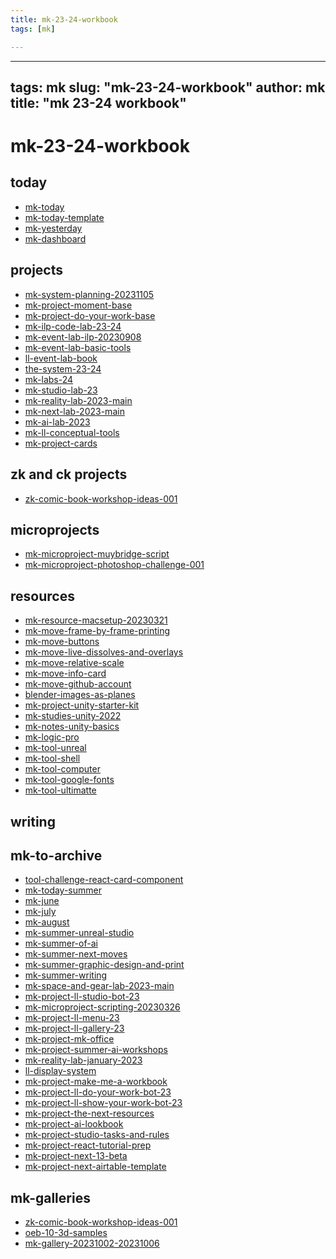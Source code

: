 ```yaml
---
title: mk-23-24-workbook
tags: [mk]

---
```


---
tags: mk
slug: "mk-23-24-workbook"
author: mk
title: "mk 23-24 workbook"
---

mk-23-24-workbook
===

today
---

- [mk-today](/EqqaU3iTQZ2uWPPIuQPpLw)
- [mk-today-template](/BYxL-deRSBO5fJwy9Aw4_Q)
- [mk-yesterday](/MCIWXYdfR2eMIOhg9n9RrA)
- [mk-dashboard](/CJ5_NQeXRhCYhJNxcx3kHw)


projects
---

- [mk-system-planning-20231105](/WDxCcd6pRTKd_xd4MCURDg)
- [mk-project-moment-base](/_jogN7LPQOGfuTtrJ8G8Ew)
- [mk-project-do-your-work-base](/CYkreP7rQbKjjPcI1Vbi5A)
- [mk-ilp-code-lab-23-24](/MGZD565TQR-lXaCxo8kxcg)
- [mk-event-lab-ilp-20230908](/3IG1wqT3RZWXrWVZCutkDQ)
- [mk-event-lab-basic-tools](/X67vsIYTSEOPgOgYrEUxhA)
- [ll-event-lab-book](/el_J665jQaSilY0ObISWag)
- [the-system-23-24](/vUMOXYdqRTO5dBNWBb4PGQ)
- [mk-labs-24](/gUlWnEjNQi65qLj1Z4OdUQ)
- [mk-studio-lab-23](/2msBzIOxQOSCfRxof1oJiQ)
- [mk-reality-lab-2023-main](/Ka3BsxpxQZ6OxLnY37qEGw)
- [mk-next-lab-2023-main](/SUnU2yGaT7OpmeDAd8y5qQ)
- [mk-ai-lab-2023](/ttnCLFayTgup31j0b5TaJA)
- [mk-ll-conceptual-tools](/OizdrDHjSB-kJaLhs0Gacg)
- [mk-project-cards](/JQP4iQRKSeqrFMzcTbP0tQ)

zk and ck projects
---
- [zk-comic-book-workshop-ideas-001](/mVbPqHFHRmqrMw8aF9B4bg)

microprojects
---

- [mk-microproject-muybridge-script](/jCQ4LP1dT0KDoECAD3f9LA)
- [mk-microproject-photoshop-challenge-001](/wF9a7ryPRiePvY7DgxovNg)

resources
---
- [mk-resource-macsetup-20230321](/DBkNG0YVRj6oHcPGFB7ojA)
- [mk-move-frame-by-frame-printing](/2_cXM5l-T-Wygcc2OzHBHA)
- [mk-move-buttons](/jbsAzt4jRBuVDyrGAAu_qw)
- [mk-move-live-dissolves-and-overlays](/6NzLNPSyTdKPMdW62JAabQ)
- [mk-move-relative-scale](/p16WcKGZT2mq-XaskN9eSw)
- [mk-move-info-card](/9BMYCviZTt6KGLJLrLcHCg)
- [mk-move-github-account](/kalHyB6BTXSOcNS46bEUIw)
- [blender-images-as-planes](/JmWCwLIhRYWnMGOYD-Mw5g)
- [mk-project-unity-starter-kit](/cJEbGtqrTfC5eEShwEKFHg)
- [mk-studies-unity-2022](/h-67jlQ9TMq0v_VJ61hi4g)
- [mk-notes-unity-basics](/ymkGk7D-QqyjWUZuZ0-_BQ)
- [mk-logic-pro](/WzkxzKU1RTOr8YLR2ulG3Q)
- [mk-tool-unreal](/gSvCHupCS_aZQzBFlOuqHg)
- [mk-tool-shell](/ZWzc1wVfQnGZLzwNyqISIA)
- [mk-tool-computer](/3jn85IEBTnG3w56vn1GZrA)
- [mk-tool-google-fonts](/67-Rhk9HQsGn98Spr9Xibg)
- [mk-tool-ultimatte](/uNZtIpUkSzCga4kc3hsPxA)


writing
---


mk-to-archive
---

- [tool-challenge-react-card-component](/RSW1Z2z6Syini9JzPcNnSQ)
- [mk-today-summer](/Cy2fIfW_QOaWQvb8vFtQcw)
- [mk-june](/2h9fq5YBTpCRskCnp8Jjuw)
- [mk-july](/NPXMHssYSPee0_hd1Lt0wA)
- [mk-august](/4hro0DSXRj63Wn5zX99_VQ)
- [mk-summer-unreal-studio](/HVs4_WDiRai5TpeIqkXpPQ)
- [mk-summer-of-ai](/p4ohD1k6T8--t6fT0m0IsA)
- [mk-summer-next-moves](/JVZWt1Z4RWOrEX7XyQVEZg)
- [mk-summer-graphic-design-and-print](/AhK2D50wT0WDQEfHLDFUVA)
- [mk-summer-writing](/We5C-8_IQ1miUG1tQyIgZw)
- [mk-space-and-gear-lab-2023-main](/8buRUq5mQCuQqxOR9E-K6g)
- [mk-project-ll-studio-bot-23](/WaxzlixRRomUG9ZZMnGwNw)
- [mk-microproject-scripting-20230326](/XQjaZnVwRA-2105a4dWiTg)
- [mk-project-ll-menu-23](/yKja1-RYRzyzqd6f_iaMUw)
- [mk-project-ll-gallery-23](/SH1aer_nTmC4xoP83sb3mA)
- [mk-project-mk-office](/rjbEJZWBRb6HavZnGRH9YQ)
- [mk-project-summer-ai-workshops](/RLfe35jSTtql6IqG1QgJ6w)
- [mk-reality-lab-january-2023](/Ka3BsxpxQZ6OxLnY37qEGw)
- [ll-display-system](/kR0wvaghSASDw6_RmfN2kA)
- [mk-project-make-me-a-workbook](/TjrT_yi-S8mHJwhhN678IA)
- [mk-project-ll-do-your-work-bot-23](/5nHNH5jeTxaNB_L7K4oq6Q)
- [mk-project-ll-show-your-work-bot-23](/V9nbrZ8YTF2qmE3IiPOfeQ)
- [mk-project-the-next-resources](/jYlDRbm1TcuEdTzPG-obLw)
- [mk-project-ai-lookbook](/SfD7M4qwSIq4a3Ac7mBOhw)
- [mk-project-studio-tasks-and-rules](/xByCALhHT3WNCFgfzCz6wg)
- [mk-project-react-tutorial-prep](/QXWyXPO6QFGxbzUTRamSvw)
- [mk-project-next-13-beta](/-Ypr7r8TTjGg9a4TmATbaw)
- [mk-project-next-airtable-template](/VWbgN-QuTcimBX3oRIG1gQ)

mk-galleries
---

- [zk-comic-book-workshop-ideas-001](/mVbPqHFHRmqrMw8aF9B4bg)
- [oeb-10-3d-samples](/6hvl39AcSIizLqQmojeI7w)
- [mk-gallery-20231002-20231006](/l4Ycq0fSSTO53Rgc3bN0XA)